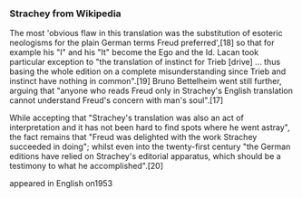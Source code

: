 ### Strachey from Wikipedia

The most 'obvious flaw in this translation was the substitution of esoteric neologisms for the plain German terms Freud preferred',[18] so that for example his "I" and his "It" become the Ego and the Id. Lacan took particular exception to "the translation of instinct for Trieb [drive] ... thus basing the whole edition on a complete misunderstanding since Trieb and instinct have nothing in common".[19] Bruno Bettelheim went still further, arguing that "anyone who reads Freud only in Strachey's English translation cannot understand Freud's concern with man's soul".[17]

While accepting that "Strachey's translation was also an act of interpretation and it has not been hard to find spots where he went astray", the fact remains that "Freud was delighted with the work Strachey succeeded in doing"; whilst even into the twenty-first century "the German editions have relied on Strachey's editorial apparatus, which should be a testimony to what he accomplished".[20]

appeared in English on1953

